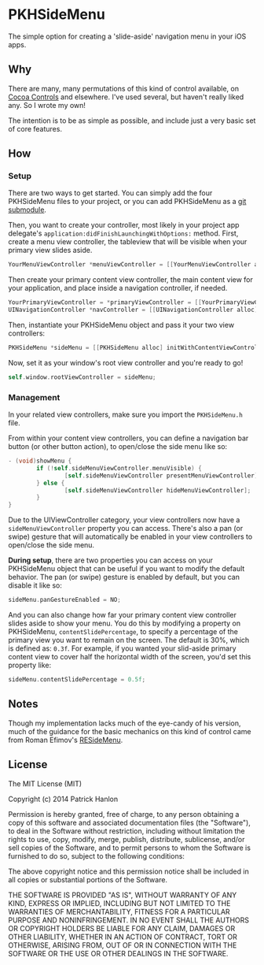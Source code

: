# PKHSideMenu

The simple option for creating a 'slide-aside' navigation menu in your iOS apps.

## Why

There are many, many permutations of this kind of control available, on [Cocoa Controls][cocoacontrols] and elsewhere. I've used several, but haven't really liked any. So I wrote my own!

The intention is to be as simple as possible, and include just a very basic set of core features.

## How

### Setup

There are two ways to get started. You can simply add the four PKHSideMenu files to your project, or you can add PKHSideMenu as a [git submodule][submodule].

Then, you want to create your controller, most likely in your project app delegate's `application:didFinishLaunchingWithOptions:` method. First, create a menu view controller, the tableview that will be visible when your primary view slides aside. 

```objective-c
YourMenuViewController *menuViewController = [[YourMenuViewController alloc] init];
```

Then create your primary content view controller, the main content view for your application, and place inside a navigation controller, if needed.

```objective-c
YourPrimaryViewController = *primaryViewController = [[YourPrimaryViewController alloc] init];
UINavigationController *navController = [[UINavigationController alloc] initWithRootViewController:primaryViewController];
```

Then, instantiate your PKHSideMenu object and pass it your two view controllers:

```objective-c
PKHSideMenu *sideMenu = [[PKHSideMenu alloc] initWithContentViewController:navController andMenuViewController:menuViewController];
```

Now, set it as your window's root view controller and you're ready to go!

```objective-c
self.window.rootViewController = sideMenu;
```

### Management

In your related view controllers, make sure you import the `PKHSideMenu.h` file.

From within your content view controllers, you can define a navigation bar button (or other button action), to open/close the side menu like so:

```objective-c
- (void)showMenu {
		if (!self.sideMenuViewController.menuVisible) {
				[self.sideMenuViewController presentMenuViewController];
		} else {
				[self.sideMenuViewController hideMenuViewController];
		}
}
```

Due to the UIViewController category, your view controllers now have a `sideMenuViewController` property you can access. There's also a pan (or swipe) gesture that will automatically be enabled in your view controllers to open/close the side menu. 

**During setup**, there are two properties you can access on your PKHSideMenu object that can be useful if you want to modify the default behavior. The pan (or swipe) gesture is enabled by default, but you can disable it like so:

```objective-c
sideMenu.panGestureEnabled = NO;
```

And you can also change how far your primary content view controller slides aside to show your menu. You do this by modifying a property on PKHSideMenu, `contentSlidePercentage`, to specify a percentage of the primary view you want to remain on the screen. The default is 30%, which is defined as: `0.3f`. For example, if you wanted your slid-aside primary content view to cover half the horizontal width of the screen, you'd set this property like:

```objective-c
sideMenu.contentSlidePercentage = 0.5f;
```

## Notes

Though my implementation lacks much of the eye-candy of his version, much of the guidance for the basic mechanics on this kind of control came from Roman Efimov's [RESideMenu][roman].

## License

The MIT License (MIT)

Copyright (c) 2014 Patrick Hanlon

Permission is hereby granted, free of charge, to any person obtaining a copy
of this software and associated documentation files (the "Software"), to deal
in the Software without restriction, including without limitation the rights
to use, copy, modify, merge, publish, distribute, sublicense, and/or sell
copies of the Software, and to permit persons to whom the Software is
furnished to do so, subject to the following conditions:

The above copyright notice and this permission notice shall be included in all
copies or substantial portions of the Software.

THE SOFTWARE IS PROVIDED "AS IS", WITHOUT WARRANTY OF ANY KIND, EXPRESS OR
IMPLIED, INCLUDING BUT NOT LIMITED TO THE WARRANTIES OF MERCHANTABILITY,
FITNESS FOR A PARTICULAR PURPOSE AND NONINFRINGEMENT. IN NO EVENT SHALL THE
AUTHORS OR COPYRIGHT HOLDERS BE LIABLE FOR ANY CLAIM, DAMAGES OR OTHER
LIABILITY, WHETHER IN AN ACTION OF CONTRACT, TORT OR OTHERWISE, ARISING FROM,
OUT OF OR IN CONNECTION WITH THE SOFTWARE OR THE USE OR OTHER DEALINGS IN THE
SOFTWARE.


[cocoacontrols]:https://www.cocoacontrols.com
[submodule]:http://git-scm.com/docs/git-submodule
[roman]:https://github.com/romaonthego/RESideMenu